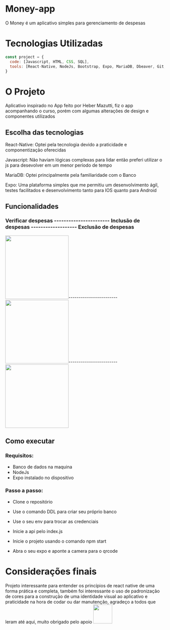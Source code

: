 # Money-app
O Money é um aplicativo simples para gerenciamento de despesas

# Tecnologias Utilizadas

```javascript
const project = {
  code: [Javascript, HTML, CSS, SQL],
  tools: [React-Native, NodeJs, Bootstrap, Expo, MariaDB, Dbeaver, Git, Github],
}
```

# O Projeto

Aplicativo inspirado no App feito por Heber Mazutti, fiz o app acompanhando o curso, porém com algumas alterações de design e componentes utilizados

## Escolha das tecnologias

React-Native: Optei pela tecnologia devido a praticidade e componentização oferecidas

Javascript: Não haviam lógicas complexas para lidar então preferi utilizar o js para desevolver em um menor período de tempo

MariaDB: Optei principalmente pela familiaridade com o Banco

Expo: Uma plataforma simples que me permitiu um desenvolvimento ágil, testes facilitados e desenvolvimento tanto para IOS quanto para Android

## Funcionalidades

### Verificar despesas ----------------------- Inclusão de despesas ------------------- Exclusão de despesas
<img src="assets/ListarGif.gif" width="200" height="auto">------------------------<img src="assets/CadastrarGif.gif" width="200" height="auto">------------------------<img src="assets/DeletarGif.gif" width="200" height="auto">

## Como executar

### Requisitos: 

- Banco de dados na maquina
- NodeJs
- Expo instalado no dispositivo

### Passo a passo:

- Clone o repositório

- Use o comando DDL para criar seu próprio banco

- Use o seu env para trocar as credenciais

- Inicie a api pelo index.js

- Inicie o projeto usando o comando npm start

- Abra o seu expo e aponte a camera para o qrcode

# Considerações finais

Projeto interessante para entender os princípios de react native de uma forma prática e completa, também foi interessante o uso de padronização de cores para a construção de uma identidade visual ao aplicativo e praticidade na hora de codar ou dar manutenção, agradeço a todos que leram até aqui, muito obrigado pelo apoio <img src="https://media.giphy.com/media/LnQjpWaON8nhr21vNW/giphy.gif" width="60">
